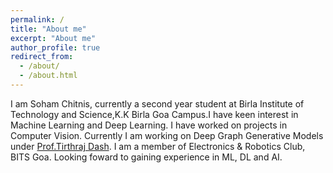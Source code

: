 ```yaml
---
permalink: /
title: "About me"
excerpt: "About me"
author_profile: true
redirect_from: 
  - /about/
  - /about.html
---
```


I am Soham Chitnis, currently a second year student at Birla Institute of Technology and Science,K.K Birla Goa Campus.I have keen interest in Machine Learning and Deep Learning. I have worked on projects in Computer Vision. Currently I am working on Deep Graph Generative Models under [Prof.Tirthraj Dash](https://tirtharajdash.github.io/). I am a member of Electronics & Robotics Club, BITS Goa. Looking foward to gaining experience in ML, DL and AI. 

